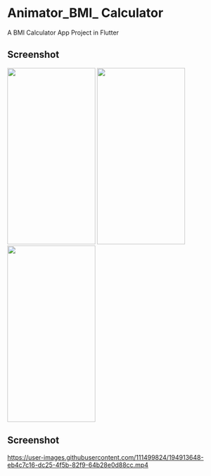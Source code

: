 # Animator_BMI_ Calculator

A BMI Calculator App Project in Flutter 

## Screenshot
<img src="https://user-images.githubusercontent.com/111499824/194775942-ff2ffca6-63c4-4f56-8619-00077692e894.png" alt="" data-canonical-src="https://gyazo.com/eb5c5741b6a9a16c692170a41a49c858.png" width="200" height="400" />
<img src="https://user-images.githubusercontent.com/111499824/194776041-9f208a81-252f-49cf-bbb8-f218c00344fe.png" alt="" data-canonical-src="https://gyazo.com/eb5c5741b6a9a16c692170a41a49c858.png" width="200" height="400" />
<img src="https://user-images.githubusercontent.com/111499824/194776065-98d7476d-fc8f-4202-af2b-1ec3110e7c02.png" alt="" data-canonical-src="https://gyazo.com/eb5c5741b6a9a16c692170a41a49c858.png" width="200" height="400" />

## Screenshot

https://user-images.githubusercontent.com/111499824/194913648-eb4c7c16-dc25-4f5b-82f9-64b28e0d88cc.mp4








